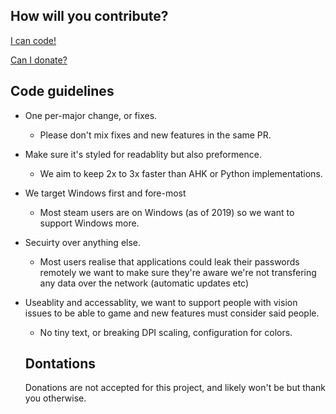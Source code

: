 ## How will you contribute?
[I can code!](#code-guidelines)

[Can I donate?](#donations)


## Code guidelines

* One per-major change, or fixes. 
  * Please don't mix fixes and new features in the same PR.
* Make sure it's styled for readablity but also preformence.
  * We aim to keep 2x to 3x faster than AHK or Python implementations.
* We target Windows first and fore-most 
  * Most steam users are on Windows (as of 2019) so we want to support Windows more.
* Secuirty over anything else.
  * Most users realise that applications could leak their passwords remotely we want to make sure they're aware we're not transfering any data over the network (automatic updates etc)
* Useablity and accessablity, we want to support people with vision issues to be able to game and new features must consider said people.
  * No tiny text, or breaking DPI scaling, configuration for colors.
  
  ## Dontations
  Donations are not accepted for this project, and likely won't be but thank you otherwise.
